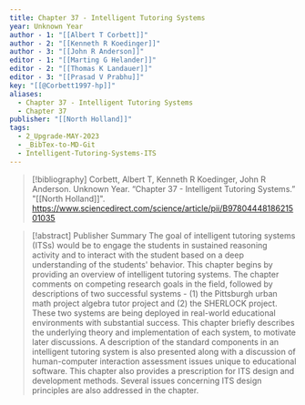 ```yaml
---
title: Chapter 37 - Intelligent Tutoring Systems
year: Unknown Year
author - 1: "[[Albert T Corbett]]"
author - 2: "[[Kenneth R Koedinger]]"
author - 3: "[[John R Anderson]]"
editor - 1: "[[Marting G Helander]]"
editor - 2: "[[Thomas K Landauer]]"
editor - 3: "[[Prasad V Prabhu]]"
key: "[[@Corbett1997-hp]]"
aliases:
  - Chapter 37 - Intelligent Tutoring Systems
  - Chapter 37
publisher: "[[North Holland]]"
tags:
  - 2_Upgrade-MAY-2023
  - _BibTex-to-MD-Git
  - Intelligent-Tutoring-Systems-ITS
---
```


> [!bibliography]
> Corbett, Albert T, Kenneth R Koedinger, John R Anderson. Unknown Year. “Chapter 37 - Intelligent Tutoring Systems.” "[[North Holland]]". https://www.sciencedirect.com/science/article/pii/B9780444818621501035

> [!abstract]
> Publisher Summary The goal of intelligent tutoring systems (ITSs) would be to engage the students in sustained reasoning activity and to interact with the student based on a deep understanding of the students' behavior. This chapter begins by providing an overview of intelligent tutoring systems. The chapter comments on competing research goals in the field, followed by descriptions of two successful systems -  (1) the Pittsburgh urban math project algebra tutor project and (2) the SHERLOCK project. These two systems are being deployed in real-world educational environments with substantial success. This chapter briefly describes the underlying theory and implementation of each system, to motivate later discussions. A description of the standard components in an intelligent tutoring system is also presented along with a discussion of human-computer interaction assessment issues unique to educational software. This chapter also provides a prescription for ITS design and development methods. Several issues concerning ITS design principles are also addressed in the chapter.